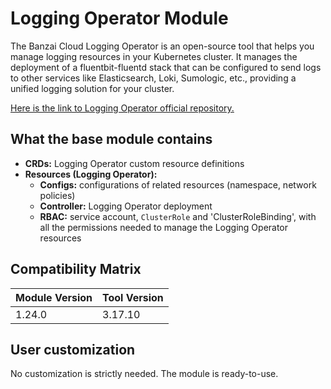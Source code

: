 # Logging Operator Module

The Banzai Cloud Logging Operator is an open-source tool that helps you manage logging
resources in your Kubernetes cluster. It manages the deployment of a fluentbit-fluentd 
stack that can be configured to send logs to other services like Elasticsearch, Loki, 
Sumologic, etc., providing a unified logging solution for your cluster.

[Here is the link to Logging Operator official repository.](https://github.com/banzaicloud/logging-operator)

## What the base module contains

- **CRDs:** Logging Operator custom resource definitions
- **Resources (Logging Operator):**
  - **Configs:** configurations of related resources (namespace, network policies)
  - **Controller:** Logging Operator deployment
  - **RBAC:** service account, `ClusterRole` and 'ClusterRoleBinding', with all the
  permissions needed to manage the Logging Operator resources

## Compatibility Matrix

| Module Version | Tool Version   |
|----------------|----------------|
| 1.24.0         | 3.17.10	      |

## User customization

No customization is strictly needed. The module is ready-to-use.
